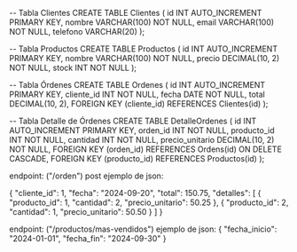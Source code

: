 -- Tabla Clientes
CREATE TABLE Clientes (
    id INT AUTO_INCREMENT PRIMARY KEY,
    nombre VARCHAR(100) NOT NULL,
    email VARCHAR(100) NOT NULL,
    telefono VARCHAR(20)
);

-- Tabla Productos
CREATE TABLE Productos (
    id INT AUTO_INCREMENT PRIMARY KEY,
    nombre VARCHAR(100) NOT NULL,
    precio DECIMAL(10, 2) NOT NULL,
    stock INT NOT NULL
);

-- Tabla Órdenes
CREATE TABLE Ordenes (
    id INT AUTO_INCREMENT PRIMARY KEY,
    cliente_id INT NOT NULL,
    fecha DATE NOT NULL,
    total DECIMAL(10, 2),
    FOREIGN KEY (cliente_id) REFERENCES Clientes(id)
);

-- Tabla Detalle de Órdenes
CREATE TABLE DetalleOrdenes (
    id INT AUTO_INCREMENT PRIMARY KEY,
    orden_id INT NOT NULL,
    producto_id INT NOT NULL,
    cantidad INT NOT NULL,
    precio_unitario DECIMAL(10, 2) NOT NULL,
    FOREIGN KEY (orden_id) REFERENCES Ordens(id) ON DELETE CASCADE,
    FOREIGN KEY (producto_id) REFERENCES Productos(id)
);

endpoint: ("/orden") post
ejemplo de json:

{
  "cliente_id": 1,
  "fecha": "2024-09-20",
  "total": 150.75,
  "detalles": [
    {
      "producto_id": 1,
      "cantidad": 2,
      "precio_unitario": 50.25
    },
    {
      "producto_id": 2,
      "cantidad": 1,
      "precio_unitario": 50.50
    }
  ]
}

endpoint: ("/productos/mas-vendidos")
ejemplo de json:
{
    "fecha_inicio": "2024-01-01",
    "fecha_fin": "2024-09-30"
}
